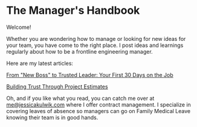 # The Manager's Handbook

Welcome!

Whether you are wondering how to manage or looking for new ideas for your team, you have come to the right place. I post ideas and learnings regularly about how to be a frontline engineering manager.

Here are my latest articles:

[From "New Boss" to Trusted Leader: Your First 30 Days on the Job](https://github.com/jmkulwik/managers-handbook/blob/main/from-new-boss-to-trusted-leader-your-first-30-days-on-the-job.md)

[Building Trust Through Project Estimates](https://github.com/jmkulwik/managers-handbook/blob/main/building-trust-through-project-estimates.md)

Oh, and if you like what you read, you can catch me over at me@jessicakulwik.com where I offer contract management. I specialize in covering leaves of absence so managers can go on Family Medical Leave knowing their team is in good hands.
